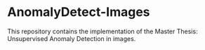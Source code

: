 # AnomalyDetect-Images
This repository contains the implementation of the Master Thesis: Unsupervised Anomaly Detection in images. 
